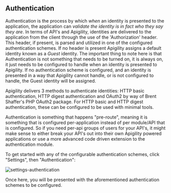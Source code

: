 Authentication
--------------

Authentication is the process by which *when* an identity is presented to the application, the application can *validate the identity is in fact who they say they are*.  In terms of API's and Apigility, identities are delivered to the application from the client through the use of the 'Authorization' header.  This header, if present, is parsed and utilized in one of the configured authentication schemes.  If no header is present Apigility assigns a default identity known as a *Guest* identity.  The important thing to note here is that Authentication is not something that needs to be turned on, it is always on, it just needs to be configured to handle when an identity is presented to Apigility.  If no authentication scheme is configured, and an identity is presented in a way that Apigility cannot handle, or is not configured to handle, the Guest identity will be assigned.

Apigility delivers 3 methods to authenticate identities: HTTP basic authentication, HTTP digest authentication and OAuth2 by way of Brent Shaffer's PHP OAuth2 package.  For HTTP basic and HTTP digest authentication, these can be configured to be used with minimal tools.

Authentication is something that happens "pre-route", meaning it is something that is configured per-application instead of per module/API that is configured.  So if you need per-api groups of users for your API's, it might make sense to either break your API's out into their own Apigility powered applications or use a more advanced code driven extension to the authentication module.

To get started with any of the configurable authentication schemes, click "Settings", then "Authentication":

![settings-authentication](./settings-authentication.jpg)

Once here, you will be presented with the aforementioned authentication schemes to be configured.